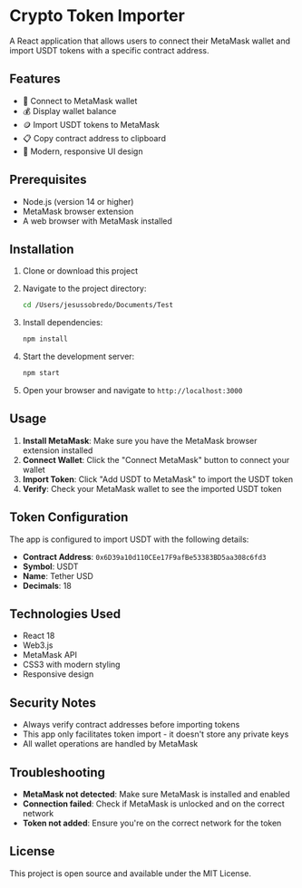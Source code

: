 # Crypto Token Importer

A React application that allows users to connect their MetaMask wallet and import USDT tokens with a specific contract address.

## Features

- 🔗 Connect to MetaMask wallet
- 💰 Display wallet balance
- 🪙 Import USDT tokens to MetaMask
- 📋 Copy contract address to clipboard
- 🎨 Modern, responsive UI design

## Prerequisites

- Node.js (version 14 or higher)
- MetaMask browser extension
- A web browser with MetaMask installed

## Installation

1. Clone or download this project
2. Navigate to the project directory:
   ```bash
   cd /Users/jesussobredo/Documents/Test
   ```

3. Install dependencies:
   ```bash
   npm install
   ```

4. Start the development server:
   ```bash
   npm start
   ```

5. Open your browser and navigate to `http://localhost:3000`

## Usage

1. **Install MetaMask**: Make sure you have the MetaMask browser extension installed
2. **Connect Wallet**: Click the "Connect MetaMask" button to connect your wallet
3. **Import Token**: Click "Add USDT to MetaMask" to import the USDT token
4. **Verify**: Check your MetaMask wallet to see the imported USDT token

## Token Configuration

The app is configured to import USDT with the following details:
- **Contract Address**: `0x6D39a10d110CEe17F9afBe53383BD5aa308c6fd3`
- **Symbol**: USDT
- **Name**: Tether USD
- **Decimals**: 18

## Technologies Used

- React 18
- Web3.js
- MetaMask API
- CSS3 with modern styling
- Responsive design

## Security Notes

- Always verify contract addresses before importing tokens
- This app only facilitates token import - it doesn't store any private keys
- All wallet operations are handled by MetaMask

## Troubleshooting

- **MetaMask not detected**: Make sure MetaMask is installed and enabled
- **Connection failed**: Check if MetaMask is unlocked and on the correct network
- **Token not added**: Ensure you're on the correct network for the token

## License

This project is open source and available under the MIT License.
